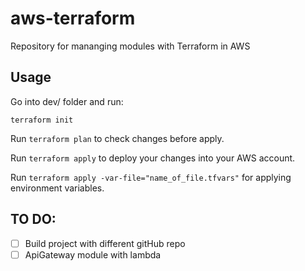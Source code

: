 # aws-terraform
Repository for mananging modules with Terraform in AWS

## Usage

Go into dev/ folder and run:

```terraform init```

Run ```terraform plan``` to check changes before apply.

Run ```terraform apply``` to deploy your changes into your AWS account.

Run ```terraform apply -var-file="name_of_file.tfvars"``` for applying environment variables.

## TO DO:

- [ ] Build project with different gitHub repo
- [ ] ApiGateway module with lambda
